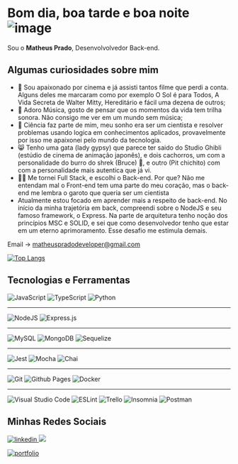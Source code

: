 
# Bom dia, boa tarde e boa noite ![image](https://github.com/matheusPrado007/matheusPrado007/assets/108843111/447ffd08-715e-4518-b906-eecc97d0c05f)

 <p>
 Sou o <strong>Matheus Prado</strong>, Desenvolvolvedor Back-end.<br/>
 </p>
 
 ## Algumas curiosidades sobre mim
 - 🎥 Sou apaixonado por cinema e já assisti tantos filme que perdi a conta. Alguns deles me marcaram como por exemplo O Sol é para Todos,
 A Vida Secreta de Walter Mitty, Hereditário e fácil uma dezena de outros;
 - 🎵 Adoro Música, gosto de pensar que os momentos da vida tem trilha sonora. Não consigo me ver em um mundo sem música;
 - 🔭 Ciência faz parte de mim, meu sonho era ser um cientista e resolver problemas usando logica em conhecimentos aplicados,
 provavelmente por isso me apaixonei pelo mundo da tecnologia.
 - 😸 Tenho uma gata (lady gypsy) que parece ter saido do Studio Ghibli (estúdio de cinema de animação japonês), e dois cachorros, um com a personalidade do burro do shrek (Bruce) 🐶, e outro (Pit chichito) com com a personalidade mais autentica que já vi.
 - 🧑‍💻 Me tornei Full Stack, e escolhi o Back-end. Por que? Não me entendam mal o Front-end tem uma parte do meu coração, mas o back-end me lembra o garoto que queria ser um cientista
 - Atualmente estou focado em aprender mais a respeito de back-end. No início da minha trajetória em back, compreendi sobre o NodeJS e seu famoso framework, o Express. Na parte de arquitetura tenho noção dos princípios MSC e SOLID,
  e sei que como desenvolvedor tenho que estar em um eterno aprimoramento. Esse desafio me estimula demais.
 
Email -> matheuspradodeveloper@gmail.com


[![Top Langs](https://github-readme-stats.vercel.app/api/top-langs/?username=matheusPrado007&layout=compact)](https://github.com/matheusPrado007/github-readme-stats)

## Tecnologias e Ferramentas

![JavaScript](https://img.shields.io/badge/javascript-%23323330.svg?style=for-the-badge&logo=javascript&logoColor=%23F7DF1E) ![TypeScript](https://img.shields.io/badge/typescript-%23007ACC.svg?style=for-the-badge&logo=typescript&logoColor=white) ![Python](https://img.shields.io/badge/python-3670A0?style=for-the-badge&logo=python&logoColor=ffdd54)  

----
![NodeJS](https://img.shields.io/badge/node.js-6DA55F?style=for-the-badge&logo=node.js&logoColor=white) ![Express.js](https://img.shields.io/badge/express.js-%23404d59.svg?style=for-the-badge&logo=express&logoColor=%2361DAFB) 

---

![MySQL](https://img.shields.io/badge/mysql-%2300f.svg?style=for-the-badge&logo=mysql&logoColor=white) ![MongoDB](https://img.shields.io/badge/MongoDB-%234ea94b.svg?style=for-the-badge&logo=mongodb&logoColor=white) ![Sequelize](https://img.shields.io/badge/Sequelize-52B0E7?style=for-the-badge&logo=Sequelize&logoColor=white) 

----

![Jest](https://img.shields.io/badge/-jest-%23C21325?style=for-the-badge&logo=jest&logoColor=white) ![Mocha](https://img.shields.io/badge/-mocha-%238D6748?style=for-the-badge&logo=mocha&logoColor=white) ![Chai](https://img.shields.io/badge/-chai-%23E5E5E5?style=for-the-badge&logo=chai&logoColor=853232) 

---

![Git](https://img.shields.io/badge/git-%23F05033.svg?style=for-the-badge&logo=git&logoColor=white) ![Github Pages](https://img.shields.io/badge/github%20pages-121013?style=for-the-badge&logo=github&logoColor=white) ![Docker](https://img.shields.io/badge/docker-%230db7ed.svg?style=for-the-badge&logo=docker&logoColor=white) 

---

![Visual Studio Code](https://img.shields.io/badge/VS%20Code-0078d7.svg?style=for-the-badge&logo=visual-studio-code&logoColor=white) ![ESLint](https://img.shields.io/badge/ESLint-4B3263?style=for-the-badge&logo=eslint&logoColor=white) ![Trello](https://img.shields.io/badge/Trello-%23026AA7.svg?style=for-the-badge&logo=Trello&logoColor=white) ![Insomnia](https://img.shields.io/badge/Insomnia-black?style=for-the-badge&logo=insomnia&logoColor=5849BE) ![Postman](https://img.shields.io/badge/Postman-FF6C37?style=for-the-badge&logo=postman&logoColor=white) 
  </div>

## Minhas Redes Sociais
<div>
<a href = "https://www.linkedin.com/in/matheus--prado/">
<img alt = "linkedin" src = "https://img.shields.io/badge/LinkedIn-0077B5?style=for-the-badge&logo=linkedin&logoColor=white">
</a>
  <a href="mailto:matheuspradodeveloper@gmail.com">
 <img src="https://img.shields.io/badge/Gmail-D14836?style=for-the-badge&logo=gmail&logoColor=white" target="_blank">
 </a>

[![portfolio](https://img.shields.io/badge/my_portfolio-000?style=for-the-badge&logo=ko-fi&logoColor=white)](https://matheusprado007.github.io//)
 
</div>




